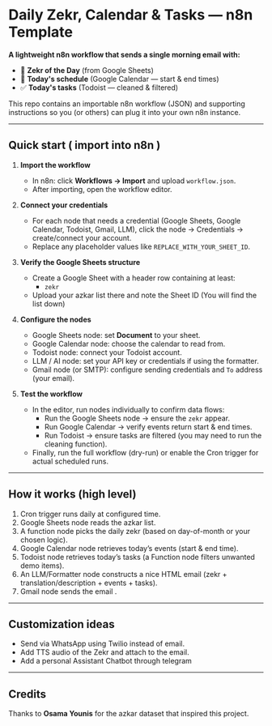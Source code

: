 # Daily Zekr, Calendar & Tasks — n8n Template

**A lightweight n8n workflow that sends a single morning email with:**
- 🕌 **Zekr of the Day** (from Google Sheets)
- 📅 **Today's schedule** (Google Calendar — start & end times)
- ✅ **Today's tasks** (Todoist — cleaned & filtered)

This repo contains an importable n8n workflow (JSON) and supporting instructions so you (or others) can plug it into your own n8n instance.

---

## Quick start ( import into n8n )

1. **Import the workflow**
   - In n8n: click **Workflows → Import** and upload `workflow.json`.
   - After importing, open the workflow editor.

2. **Connect your credentials**
   - For each node that needs a credential (Google Sheets, Google Calendar, Todoist, Gmail, LLM), click the node → Credentials → create/connect your account.
   - Replace any placeholder values like `REPLACE_WITH_YOUR_SHEET_ID`.

3. **Verify the Google Sheets structure**
   - Create a Google Sheet with a header row containing at least:
     - `zekr` 
   - Upload your azkar list there and note the Sheet ID (You will find the list down)

4. **Configure the nodes**
   - Google Sheets node: set **Document** to your sheet.
   - Google Calendar node: choose the calendar to read from.
   - Todoist node: connect your Todoist account.
   - LLM / AI node: set your API key or credentials if using the formatter.
   - Gmail node (or SMTP): configure sending credentials and `To` address (your email).

5. **Test the workflow**
   - In the editor, run nodes individually to confirm data flows:
     - Run the Google Sheets node → ensure the `zekr` appear.
     - Run Google Calendar → verify events return start & end times.
     - Run Todoist → ensure tasks are filtered (you may need to run the cleaning function).
   - Finally, run the full workflow (dry-run) or enable the Cron trigger for actual scheduled runs.

---

## How it works (high level)
1. Cron trigger runs daily at configured time.
2. Google Sheets node reads the azkar list.
3. A function node picks the daily zekr (based on day-of-month or your chosen logic).
4. Google Calendar node retrieves today’s events (start & end time).
5. Todoist node retrieves today’s tasks (a Function node filters unwanted demo items).
6. An LLM/Formatter node constructs a nice HTML email (zekr + translation/description + events + tasks).
7. Gmail node sends the email .

---

## Customization ideas
- Send via WhatsApp using Twilio instead of email.
- Add TTS audio of the Zekr and attach to the email.
- Add a personal Assistant Chatbot through telegram

---

## Credits
Thanks to **Osama Younis** for the azkar dataset that inspired this project.
